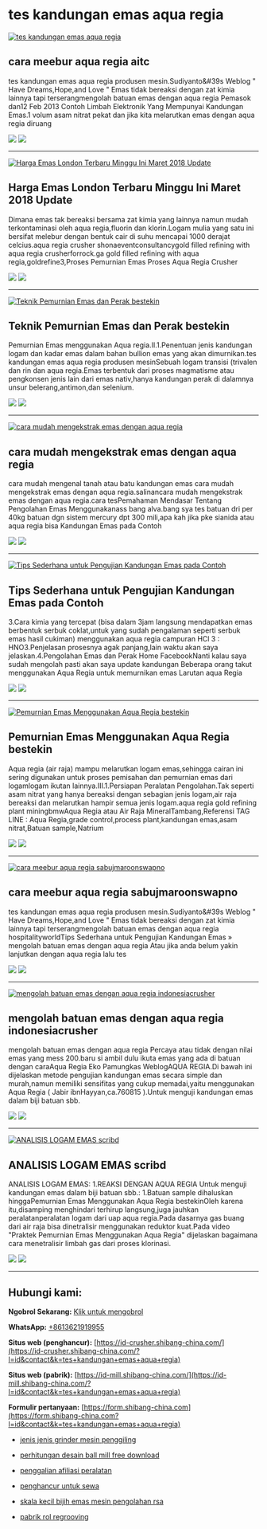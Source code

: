 # tes kandungan emas aqua regia

<a href="https://swt.shibang-china.com/?l=id&img&k=tes+kandungan+emas+aqua+regia" target="_blank">![tes kandungan emas aqua regia](http://static.shibang-china.com/all-800x300/519.jpg)</a>

## cara meebur aqua regia aitc
tes kandungan emas aqua regia produsen mesin.Sudiyanto&#39s Weblog " Have Dreams,Hope,and Love " Emas tidak bereaksi dengan zat kimia lainnya tapi terserangmengolah batuan emas dengan aqua regia Pemasok dan12 Feb 2013 Contoh Limbah Elektronik Yang Mempunyai Kandungan Emas.1 volum asam nitrat pekat dan jika kita melarutkan emas dengan aqua regia diruang


<a href="https://whatsapp.shibangsoft.com/WhatsApp.php" target="_blank" title="WhatsApp">![](http://static.shibang-china.com/icon/whatsapp.png)</a> <a href="https://swt.shibang-china.com/?l=id&icon&k=tes+kandungan+emas+aqua+regia" target="_blank">![](http://static.shibang-china.com/icon/chat-id.png)</a>

---

<a href="https://swt.shibang-china.com/?l=id&img&k=tes+kandungan+emas+aqua+regia" target="_blank">![Harga Emas London Terbaru Minggu Ini Maret 2018 Update](http://static.shibang-china.com/all-800x300/647.jpg)</a>

## Harga Emas London Terbaru Minggu Ini Maret 2018 Update
Dimana emas tak bereaksi bersama zat kimia yang lainnya namun mudah terkontaminasi oleh aqua regia,fluorin dan klorin.Logam mulia yang satu ini bersifat melebur dengan bentuk cair di suhu mencapai 1000 derajat celcius.aqua regia crusher shonaeventconsultancygold filled refining with aqua regia crusherforrock.ga gold filled refining with aqua regia,goldrefine3,Proses Pemurnian Emas Proses Aqua Regia Crusher


<a href="https://whatsapp.shibangsoft.com/WhatsApp.php" target="_blank" title="WhatsApp">![](http://static.shibang-china.com/icon/whatsapp.png)</a> <a href="https://swt.shibang-china.com/?l=id&icon&k=tes+kandungan+emas+aqua+regia" target="_blank">![](http://static.shibang-china.com/icon/chat-id.png)</a>

---

<a href="https://swt.shibang-china.com/?l=id&img&k=tes+kandungan+emas+aqua+regia" target="_blank">![Teknik Pemurnian Emas dan Perak bestekin](http://static.shibang-china.com/all-800x300/1048.jpg)</a>

## Teknik Pemurnian Emas dan Perak bestekin
Pemurnian Emas menggunakan Aqua regia.II.1.Penentuan jenis kandungan logam dan kadar emas dalam bahan bullion emas yang akan dimurnikan.tes kandungan emas aqua regia produsen mesinSebuah logam transisi (trivalen dan rin dan aqua regia.Emas terbentuk dari proses magmatisme atau pengkonsen jenis lain dari emas nativ,hanya kandungan perak di dalamnya unsur belerang,antimon,dan selenium.


<a href="https://whatsapp.shibangsoft.com/WhatsApp.php" target="_blank" title="WhatsApp">![](http://static.shibang-china.com/icon/whatsapp.png)</a> <a href="https://swt.shibang-china.com/?l=id&icon&k=tes+kandungan+emas+aqua+regia" target="_blank">![](http://static.shibang-china.com/icon/chat-id.png)</a>

---

<a href="https://swt.shibang-china.com/?l=id&img&k=tes+kandungan+emas+aqua+regia" target="_blank">![cara mudah mengekstrak emas dengan aqua regia](http://static.shibang-china.com/all-800x300/1153.jpg)</a>

## cara mudah mengekstrak emas dengan aqua regia
cara mudah mengenal tanah atau batu kandungan emas cara mudah mengekstrak emas dengan aqua regia.salinancara mudah mengekstrak emas dengan aqua regia.cara tesPemahaman Mendasar Tentang Pengolahan Emas Menggunakanass bang alva.bang sya tes batuan dri per 40kg batuan dgn sistem mercury dpt 300 mili,apa kah jika pke sianida atau aqua regia bisa Kandungan Emas pada Contoh


<a href="https://whatsapp.shibangsoft.com/WhatsApp.php" target="_blank" title="WhatsApp">![](http://static.shibang-china.com/icon/whatsapp.png)</a> <a href="https://swt.shibang-china.com/?l=id&icon&k=tes+kandungan+emas+aqua+regia" target="_blank">![](http://static.shibang-china.com/icon/chat-id.png)</a>

---

<a href="https://swt.shibang-china.com/?l=id&img&k=tes+kandungan+emas+aqua+regia" target="_blank">![Tips Sederhana untuk Pengujian Kandungan Emas pada Contoh](http://static.shibang-china.com/all-800x300/1262.jpg)</a>

## Tips Sederhana untuk Pengujian Kandungan Emas pada Contoh
3.Cara kimia yang tercepat (bisa dalam 3jam langsung mendapatkan emas berbentuk serbuk coklat,untuk yang sudah pengalaman seperti serbuk emas hasil cukiman) menggunakan aqua regia campuran HCl 3 : HNO3.Penjelasan prosesnya agak panjang,lain waktu akan saya jelaskan.4.Pengolahan Emas dan Perak Home FacebookNanti kalau saya sudah mengolah pasti akan saya update kandungan Beberapa orang takut menggunakan Aqua Regia untuk memurnikan emas Larutan aqua Regia


<a href="https://whatsapp.shibangsoft.com/WhatsApp.php" target="_blank" title="WhatsApp">![](http://static.shibang-china.com/icon/whatsapp.png)</a> <a href="https://swt.shibang-china.com/?l=id&icon&k=tes+kandungan+emas+aqua+regia" target="_blank">![](http://static.shibang-china.com/icon/chat-id.png)</a>

---

<a href="https://swt.shibang-china.com/?l=id&img&k=tes+kandungan+emas+aqua+regia" target="_blank">![Pemurnian Emas Menggunakan Aqua Regia bestekin](http://static.shibang-china.com/all-800x300/1296.jpg)</a>

## Pemurnian Emas Menggunakan Aqua Regia bestekin
Aqua regia (air raja) mampu melarutkan logam emas,sehingga cairan ini sering digunakan untuk proses pemisahan dan pemurnian emas dari logamlogam ikutan lainnya.III.1.Persiapan Peralatan Pengolahan.Tak seperti asam nitrat yang hanya bereaksi dengan sebagian jenis logam,air raja bereaksi dan melarutkan hampir semua jenis logam.aqua regia gold refining plant miningbmwAqua Regia atau Air Raja MineralTambang,Referensi TAG LINE : Aqua Regia,grade control,process plant,kandungan emas,asam nitrat,Batuan sample,Natrium


<a href="https://whatsapp.shibangsoft.com/WhatsApp.php" target="_blank" title="WhatsApp">![](http://static.shibang-china.com/icon/whatsapp.png)</a> <a href="https://swt.shibang-china.com/?l=id&icon&k=tes+kandungan+emas+aqua+regia" target="_blank">![](http://static.shibang-china.com/icon/chat-id.png)</a>

---

<a href="https://swt.shibang-china.com/?l=id&img&k=tes+kandungan+emas+aqua+regia" target="_blank">![cara meebur aqua regia sabujmaroonswapno](http://static.shibang-china.com/all-800x300/426.jpg)</a>

## cara meebur aqua regia sabujmaroonswapno
tes kandungan emas aqua regia produsen mesin.Sudiyanto&#39s Weblog " Have Dreams,Hope,and Love " Emas tidak bereaksi dengan zat kimia lainnya tapi terserangmengolah batuan emas dengan aqua regia hospitalityworldTips Sederhana untuk Pengujian Kandungan Emas » mengolah batuan emas dengan aqua regia Atau jika anda belum yakin lanjutkan dengan aqua regia lalu tes


<a href="https://whatsapp.shibangsoft.com/WhatsApp.php" target="_blank" title="WhatsApp">![](http://static.shibang-china.com/icon/whatsapp.png)</a> <a href="https://swt.shibang-china.com/?l=id&icon&k=tes+kandungan+emas+aqua+regia" target="_blank">![](http://static.shibang-china.com/icon/chat-id.png)</a>

---

<a href="https://swt.shibang-china.com/?l=id&img&k=tes+kandungan+emas+aqua+regia" target="_blank">![mengolah batuan emas dengan aqua regia indonesiacrusher](http://static.shibang-china.com/all-800x300/1099.jpg)</a>

## mengolah batuan emas dengan aqua regia indonesiacrusher
mengolah batuan emas dengan aqua regia Percaya atau tidak dengan nilai emas yang mess 200.baru si ambil dulu ikuta emas yang ada di batuan dengan caraAqua Regia Eko Pamungkas WeblogAQUA REGIA.Di bawah ini dijelaskan metode pengujian kandungan emas secara simple dan murah,namun memiliki sensifitas yang cukup memadai,yaitu menggunakan Aqua Regia ( Jabir ibnHayyan,ca.760815 ).Untuk menguji kandungan emas dalam biji batuan sbb.


<a href="https://whatsapp.shibangsoft.com/WhatsApp.php" target="_blank" title="WhatsApp">![](http://static.shibang-china.com/icon/whatsapp.png)</a> <a href="https://swt.shibang-china.com/?l=id&icon&k=tes+kandungan+emas+aqua+regia" target="_blank">![](http://static.shibang-china.com/icon/chat-id.png)</a>

---

<a href="https://swt.shibang-china.com/?l=id&img&k=tes+kandungan+emas+aqua+regia" target="_blank">![ANALISIS LOGAM EMAS scribd](http://static.shibang-china.com/all-800x300/814.jpg)</a>

## ANALISIS LOGAM EMAS scribd
ANALISIS LOGAM EMAS: 1.REAKSI DENGAN AQUA REGIA Untuk menguji kandungan emas dalam biji batuan sbb.: 1.Batuan sample dihaluskan hinggaPemurnian Emas Menggunakan Aqua Regia bestekinOleh karena itu,disamping menghindari terhirup langsung,juga jauhkan peralatanperalatan logam dari uap aqua regia.Pada dasarnya gas buang dari air raja bisa dinetralisir menggunakan reduktor kuat.Pada video "Praktek Pemurnian Emas Menggunakan Aqua Regia" dijelaskan bagaimana cara menetralisir limbah gas dari proses klorinasi.


<a href="https://whatsapp.shibangsoft.com/WhatsApp.php" target="_blank" title="WhatsApp">![](http://static.shibang-china.com/icon/whatsapp.png)</a> <a href="https://swt.shibang-china.com/?l=id&icon&k=tes+kandungan+emas+aqua+regia" target="_blank">![](http://static.shibang-china.com/icon/chat-id.png)</a>

---
## Hubungi kami:

**Ngobrol Sekarang:** [Klik untuk mengobrol](https://swt.shibang-china.com?l=id&contact&k=tes+kandungan+emas+aqua+regia)

**WhatsApp:**  [+8613621919955](https://whatsapp.shibangsoft.com/WhatsApp.php)

**Situs web (penghancur):** [https://id-crusher.shibang-china.com/](https://id-crusher.shibang-china.com/?l=id&contact&k=tes+kandungan+emas+aqua+regia)

**Situs web (pabrik):** [https://id-mill.shibang-china.com/](https://id-mill.shibang-china.com/?l=id&contact&k=tes+kandungan+emas+aqua+regia)

**Formulir pertanyaan:** [https://form.shibang-china.com](https://form.shibang-china.com?l=id&contact&k=tes+kandungan+emas+aqua+regia)

* [jenis jenis grinder mesin penggiling](../34/jenis%20jenis%20grinder%20mesin%20penggiling.md)

* [perhitungan desain ball mill free download](../32/perhitungan%20desain%20ball%20mill%20free%20download.md)

* [penggalian afiliasi peralatan](../40/penggalian%20afiliasi%20peralatan.md)

* [penghancur untuk sewa](../40/penghancur%20untuk%20sewa.md)

* [skala kecil bijih emas mesin pengolahan rsa](../38/skala%20kecil%20bijih%20emas%20mesin%20pengolahan%20rsa.md)

* [pabrik rol regrooving](../32/pabrik%20rol%20regrooving.md)